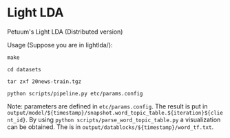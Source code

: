 Light LDA
=========
 Petuum's Light LDA (Distributed version)

 Usage (Suppose you are in lightlda/):

 ```
 make
 ```

 ```
 cd datasets
 ```

 ```
 tar zxf 20news-train.tgz
 ```

 ```
 python scripts/pipeline.py etc/params.config
 ```

Note: parameters are defined in `etc/params.config`. The result is put in `output/model/${timestamp}/snapshot.word_topic_table.${iteration}${client_id}`. By using `python scripts/parse_word_topic_table.py` a visualization can be obtained. The <word-id-file> is in `output/datablocks/${timestamp}/word_tf.txt`.
